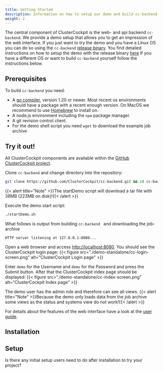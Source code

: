 ```yaml
---
title: Getting Started
description: Information on how to setup our demo and build cc-backend
weight: 2
---
```

The central component of ClusterCockpit is the web- and api backend
`cc-backend`. We provide a demo setup that allows you to get an impression of
the web interface. If you just want to try the demo and you have a Linux OS you
can do so using the `cc-backend` [release binary](https://github.com/ClusterCockpit/cc-backend/releases).
You find detailed instructions on how to setup the demo with the release binary [here](/docs/getting-started/demo-standalone) 
If you have a different OS or want to build `cc-backend` yourself follow the instructions below.

## Prerequisites

To build `cc-backend` you need:
* A [go compiler](https://go.dev/dl/), version 1.20 or newer. Most recent os environments should have a package with a recent enough version. On MacOS we recommend to use [Homebrew](https://brew.sh) to install on.
* A node.js environment including the `npm` package manager.
* A git revision control client.
* For the demo shell script you need `wget` to download the example job archive

## Try it out!

All ClusterCockpit components are available within the [GitHub ClusterCockpit project](https://github.com/ClusterCockpit).

Clone `cc-backend` and change directory into the repository:
```bash
git clone https://github.com/ClusterCockpit/cc-backend.git && cd cc-backend
```
{{< alert title="Note" >}}The startDemo script will download a tar file with 38MB (223MB on disk)!{{< /alert >}}

Execute the demo start script:
```bash
./startDemo.sh
```
What follows is output from building `cc-backend ` and downloading the job-archive
```
HTTP server listening at 127.0.0.1:8080...
```
Open a web browser and access [http://localhost:8080](http://localhost:8080).
You should see the ClusterCockpit login page:
{{< figure src="./demo-standalone/cc-login-screen.png" alt="ClusterCockpit Login page" >}}

Enter `demo` for the Username and `demo` for the Password and press the Submit button. After that the ClusterCockpit index page should be displayed:
{{< figure src="./demo-standalone/cc-index-screen.png" alt="ClusterCockpit Index page" >}}

The demo user has the admin role and therefore can see all views.
{{< alert title="Note" >}}Because the demo only loads data from the job archive some views as the status and systems view do not work!{{< /alert >}}

For details about the features of the web interface have a look at the [user guide](/docs/userguide).

## Installation

## Setup

Is there any initial setup users need to do after installation to try your project?
